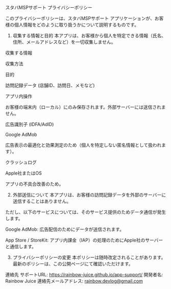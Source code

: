 スタバMSPサポート プライバシーポリシー

このプライバシーポリシーは、スタバMSPサポート アプリケーションが、お客様の個人情報をどのように取り扱うかについて説明するものです。

1. 収集する情報と目的
本アプリは、お客様から個人を特定できる情報（氏名、住所、メールアドレスなど）を一切収集しません。

収集する情報

収集方法

目的

訪問記録データ (店舗ID、訪問日、メモなど)

アプリ内操作

お客様の端末内（ローカル）にのみ保存されます。外部サーバーには送信されません。

広告識別子 (IDFA/AdID)

Google AdMob

広告表示の最適化と効果測定のため（個人を特定しない匿名情報として扱われます）。

クラッシュログ

Apple社またはOS

アプリの不具合改善のため。

2. 外部送信について
本アプリは、お客様の訪問記録データを外部のサーバーに送信することはありません。

ただし、以下のサービスについては、そのサービス提供のためデータ通信が発生します。

Google AdMob: 広告配信のためにデータが送信されます。

App Store / StoreKit: アプリ内課金（IAP）の処理のためにApple社のサーバーと通信します。

3. プライバシーポリシーの変更
本ポリシーは随時改定されることがあります。最新のポリシーは、この公開ページにて確認いただけます。

連絡先
サポートURL: https://rainbow-juice.github.io/app-support/
開発者名: Rainbow Juice
連絡先メールアドレス: rainbow.devlog@gmail.com

